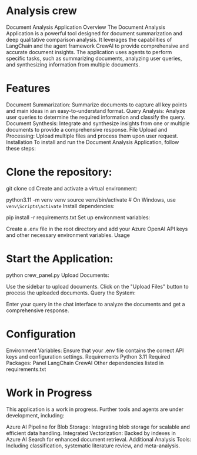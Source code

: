 # Analysis crew
Document Analysis Application
Overview
The Document Analysis Application is a powerful tool designed for document summarization and deep qualitative comparison analysis. It leverages the capabilities of LangChain and the agent framework CrewAI to provide comprehensive and accurate document insights. The application uses agents to perform specific tasks, such as summarizing documents, analyzing user queries, and synthesizing information from multiple documents.

# Features
Document Summarization: Summarize documents to capture all key points and main ideas in an easy-to-understand format.
Query Analysis: Analyze user queries to determine the required information and classify the query.
Document Synthesis: Integrate and synthesize insights from one or multiple documents to provide a comprehensive response.
File Upload and Processing: Upload multiple files and process them upon user request.
Installation
To install and run the Document Analysis Application, follow these steps:

# Clone the repository:


git clone <repository-url>
cd <repository-directory>
Create and activate a virtual environment:



python3.11 -m venv venv
source venv/bin/activate  # On Windows, use `venv\Scripts\activate`
Install dependencies:


pip install -r requirements.txt
Set up environment variables:

Create a .env file in the root directory and add your Azure OpenAI API keys and other necessary environment variables.
Usage
# Start the Application:


python crew_panel.py
Upload Documents:

Use the sidebar to upload documents.
Click on the "Upload Files" button to process the uploaded documents.
Query the System:

Enter your query in the chat interface to analyze the documents and get a comprehensive response.
# Configuration
Environment Variables:
Ensure that your .env file contains the correct API keys and configuration settings.
Requirements
Python 3.11
Required Packages:
Panel
LangChain
CrewAI
Other dependencies listed in requirements.txt

# Work in Progress
This application is a work in progress. Further tools and agents are under development, including:

Azure AI Pipeline for Blob Storage: Integrating blob storage for scalable and efficient data handling.
Integrated Vectorization: Backed by indexes in Azure AI Search for enhanced document retrieval.
Additional Analysis Tools: Including classification, systematic literature review, and meta-analysis.
